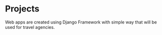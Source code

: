 # Projects
Web apps are created using Django Framework with simple way that will be used for travel agencies.

